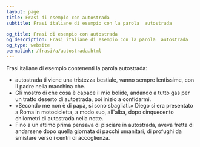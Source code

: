 ```yaml
---
layout: page
title: Frasi di esempio con autostrada 
subtitle: Frasi italiane di esempio con la parola  autostrada

og_title: Frasi di esempio con autostrada 
og_description: Frasi italiane di esempio con la parola  autostrada
og_type: website
permalink: /frasi/a/autostrada.html
---
```


Frasi italiane di esempio contenenti la parola autostrada:


- autostrada ti viene una tristezza bestiale, vanno sempre lentissime, con il padre nella macchina che.
- Gli mostro di che cosa è capace il mio bolide, andando a tutto gas per un tratto deserto di autostrada, poi inizio a confidarmi.
- «Secondo me non è di papà, si sono sbagliati.» Diego si era presentato a Roma in motocicletta, a modo suo, all'alba, dopo cinquecento chilometri di autostrada nella notte.
- Fino a un attimo prima pensava di pisciare in autostrada, aveva fretta di andarsene dopo quella giornata di pacchi umanitari, di profughi da smistare verso i centri di accoglienza.
